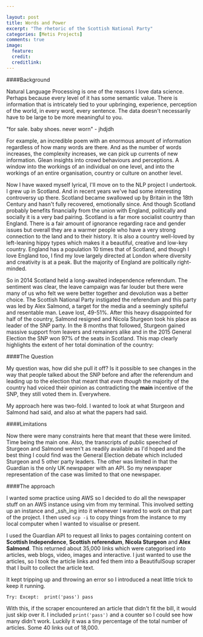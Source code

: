 ```yaml
---

layout: post
title: Words and Power
excerpt: "The rhetoric of the Scottish National Party"
categories: [Metis Projects]
comments: true
image:
  feature: 
  credit: 
  creditlink:
---
```


####Background

Natural Language Processing is one of the reasons I love data science. Perhaps because every level of it has some semantic value. There is information that is intricately tied to your upbringing, experience, perception of the world, in every word, every sentence. The data doesn't necessarily have to be large to be more meaningful to you. 

"for sale. baby shoes. never worn" - jhdjdh

For example, an incredible poem with an enormous amount of information regardless of how many words are there. And as the number of words increases, the complexity increases, we can pick up currents of new information. Glean insights into crowd behaviours and perceptions. A window into the workings of an individual on one level, and into the workings of an entire organisation, country or culture on another level. 

Now I have waxed myself lyrical, I'll move on to the NLP project I undertook. I grew up in Scotland. And in recent years we've had some interesting controversy up there. Scotland became swallowed up by Britain in the 18th Century and hasn't fully recovered, emotionally since. And though Scotland probably benefits financially from the union with England, politically and socially it is a very bad pairing. Scotland is a far more socialist country than England. There is a fair amount of ignorance regarding race and gender issues but overall they are a warmer people who have a very strong connection to the land and to their history. It is also a country well-loved by left-leaning hippy types which makes it a beautiful, creative and low-key country. England has a population 10 times that of Scotland, and though I love England too, I find my love largely directed at London where diversity and creativity is at a peak. But the majority of England are politically right-minded.

So in 2014 Scotland held a long-awaited independence referendum. The sentiment was clear, the leave campaign was far louder but there were many of us who felt we were better together and devolution was a better choice. The Scottish National Party instigated the referendum and this party was led by Alex Salmond, a target for the media and a seemingly spiteful and resentable man. Leave lost, 49-51%. After this heavy disappointed for half of the country, Salmond resigned and Nicola Sturgeon took his place as leader of the SNP party. In the 8 months that followed, Sturgeon gained massive support from leavers and remainers alike and in the 2015 General Election the SNP won 97% of the seats in Scotland. This map clearly highlights the extent of her total domination of the country:



####The Question

My question was, how did she pull it off? Is it possible to see changes in the way that people talked about the SNP before and after the referendum and leading up to the election that meant that _even though_ the majority of the country had voiced their opinion as contradicting the __main__ incentive of the SNP, they still voted them in. Everywhere. 

My approach here was two-fold. I wanted to look at what Sturgeon and Salmond had said, and also at what the papers had said. 

####Limitations

Now there were many constraints here that meant that these were limited. Time being the main one. Also, the transcripts of public speeched of Sturgeon and Salmond weren't as readily available as I'd hoped and the best thing I could find was the General Election debate which included Sturgeon and 5 other party leaders. The other was limited in that the Guardian is the only UK newspaper with an API. So my newspaper representation of the case was limited to that one newspaper.

####The approach

I wanted some practice using AWS so I decided to do all the newspaper stuff on an AWS instance using vim from my terminal. This involved setting up an instance and _ssh_ing into it whenever I wanted to work on that part of the project. I then used `scp -i` to copy things from the instance to my local computer when I wanted to visualise or present. 

I used the Guardian API to request all links to pages containing content on __Scottish Independence__, __Scottish referendum__, __Nicola Sturgeon__ and __Alex Salmond__. This returned about 35,000 links which were categorised into articles, web blogs, video, images and interactive. I just wanted to use the articles, so I took the article links and fed them into a BeautifulSoup scraper that I built to collect the article text.

It kept tripping up and throwing an error so I introduced a neat little trick to keep it running. 

`Try:
Except: 
	print('pass')
	pass` 

With this, if the scraper encountered an article that didn't fit the bill, it would just skip over it. I included `print('pass')` and a counter so I could see how many didn't work. Luckily it was a tiny percentage of the total number of articles. Some 40 links out of 18,000.












